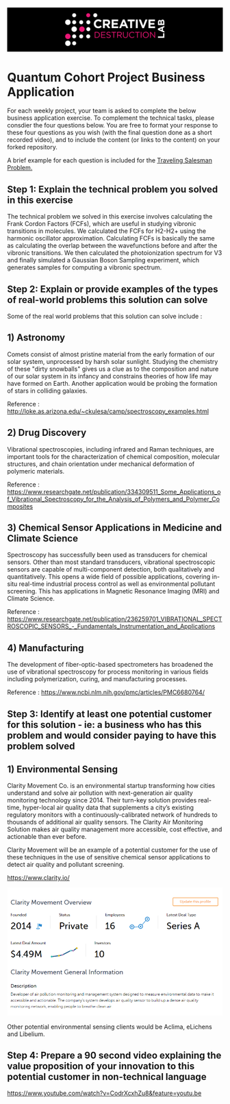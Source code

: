 ![CDL 2020 Cohort Project](../figures/CDL_logo.jpg)
# Quantum Cohort Project Business Application

For each weekly project, your team is asked to complete the below business application exercise.
To complement the technical tasks, please consdier the four questions below.
You are free to format your response to these four questions as you wish (with the final question done as a short recorded video), and to include
the content (or links to the content) on your forked repository.

A brief example for each question is included for the 
[Traveling Salesman Problem.](https://en.wikipedia.org/wiki/Travelling_salesman_problem)

## Step 1: Explain the technical problem you solved in this exercise

The technical problem we solved in this exercise involves calculating the Frank Cordon Factors (FCFs), which are useful in studying vibronic transitions in molecules. We calculated the FCFs for H2-H2+ using the harmonic oscillator approximation. Calculating FCFs is basically the same as calculating the overlap between the wavefunctions before and after the vibronic transitions. We then calculated the photoionization spectrum for V3 and finally simulated a Gaussian Boson Sampling experiment, which generates samples for computing a vibronic spectrum.

## Step 2: Explain or provide examples of the types of real-world problems this solution can solve

Some of the real world problems that this solution can solve include :

## 1) Astronomy 

Comets consist of almost pristine material from the early formation of our solar system, unprocessed by harsh solar sunlight. Studying the chemistry of these "dirty snowballs" gives us a clue as to the composition and nature of our solar system in its infancy and constrains theories of how life may have formed on Earth. Another application would be probing the formation of stars in colliding galaxies.

Reference : http://loke.as.arizona.edu/~ckulesa/camp/spectroscopy_examples.html

## 2) Drug Discovery 

Vibrational spectroscopies, including infrared and Raman techniques, are important tools for the characterization of chemical composition, molecular structures, and chain orientation under mechanical deformation of polymeric materials.

Reference : https://www.researchgate.net/publication/334309511_Some_Applications_of_Vibrational_Spectroscopy_for_the_Analysis_of_Polymers_and_Polymer_Composites

## 3) Chemical Sensor Applications in Medicine and Climate Science

Spectroscopy has successfully been used as transducers for chemical sensors. Other than most standard transducers, vibrational spectroscopic sensors are capable of multi-component detection, both qualitatively and quantitatively. This opens a wide field of possible applications, covering in-situ real-time industrial process control as well as environmental pollutant screening. This has applications in Magnetic Resonance Imaging (MRI) and Climate Science.

Reference : https://www.researchgate.net/publication/236259701_VIBRATIONAL_SPECTROSCOPIC_SENSORS_-_Fundamentals_Instrumentation_and_Applications

## 4) Manufacturing

The development of fiber-optic-based spectrometers has broadened the use of vibrational spectroscopy for process monitoring in various fields including
polymerization, curing, and manufacturing processes.

Reference : https://www.ncbi.nlm.nih.gov/pmc/articles/PMC6680764/

## Step 3: Identify at least one potential customer for this solution - ie: a business who has this problem and would consider paying to have this problem solved

## 1) Environmental Sensing

Clarity Movement Co. is an environmental startup transforming how cities understand and solve air pollution with next-generation air quality monitoring technology since 2014. Their turn-key solution provides real-time, hyper-local air quality data that supplements a city’s existing regulatory monitors with a continuously-calibrated network of hundreds to thousands of additional air quality sensors. The Clarity Air Monitoring Solution makes air quality management more accessible, cost effective, and actionable than ever before.

Clarity Movement will be an example of a potential customer for the use of these techniques in the use of sensitive chemical sensor applications to detect air quality and pollutant screening.

https://www.clarity.io/

![ClarityMovement](ClarityMovement.PNG) 


Other potential environmental sensing clients would be Aclima, eLichens and Libelium.
## Step 4: Prepare a 90 second video explaining the value proposition of your innovation to this potential customer in non-technical language

https://www.youtube.com/watch?v=CodrXcxhZu8&feature=youtu.be
